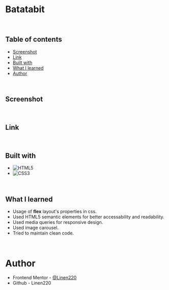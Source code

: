 # Batatabit

<!-- Eco Store is a website of an ecological that helps customers find environmentally-friendly products made with artisanal techniques and materials that promote environmental conservation at affordable prices. Its goal is to facilitate customers in searching for and acquiring sustainable products to contribute to the well-being of the planet. -->


<br>

## Table of contents

- [Screenshot](#screenshot)
- [Link](#link)
- [Built with](#built-with)
- [What I learned](#what-i-learned)
- [Author](#author)

<br>

## Screenshot

<!-- ![](./assets/img/Screenshot_1.png)
![](./assets/img/Screenshot_2.png)
![](./assets/img/Screenshot_3.png) -->

<br>

## Link

<!-- - Live site URL: [Visit Eco Store](https://linen220.github.io/Eco-store-v2/) -->

<br>

## Built with

- ![HTML5](https://img.shields.io/badge/html5-%23E34F26.svg?style=for-the-badge&logo=html5&logoColor=white)   
- ![CSS3](https://img.shields.io/badge/css3-%231572B6.svg?style=for-the-badge&logo=css3&logoColor=white)   

<br>

## What I learned

* Usage of **flex** layout's properties in css.
* Used HTML5 semantic elements for better accessability and readability.
* Used media queries for responsive design.
* Used image carousel.
* Tried to maintain clean code.

<br>

# Author

- Frontend Mentor - [@Linen220](https://www.frontendmentor.io/profile/Linen220)
- Github - Linen220

<br>
